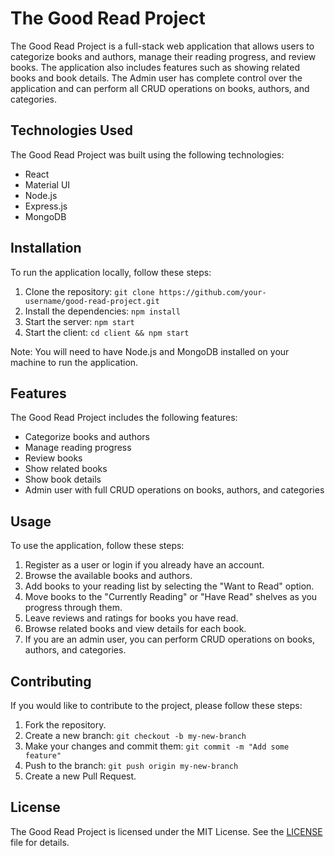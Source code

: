 # The Good Read Project

The Good Read Project is a full-stack web application that allows users to categorize books and authors, manage their reading progress, and review books. The application also includes features such as showing related books and book details. The Admin user has complete control over the application and can perform all CRUD operations on books, authors, and categories.

## Technologies Used

The Good Read Project was built using the following technologies:

- React
- Material UI
- Node.js
- Express.js
- MongoDB

## Installation

To run the application locally, follow these steps:

1. Clone the repository: `git clone https://github.com/your-username/good-read-project.git`
2. Install the dependencies: `npm install`
3. Start the server: `npm start`
4. Start the client: `cd client && npm start`

Note: You will need to have Node.js and MongoDB installed on your machine to run the application.

## Features

The Good Read Project includes the following features:

- Categorize books and authors
- Manage reading progress
- Review books
- Show related books
- Show book details
- Admin user with full CRUD operations on books, authors, and categories

## Usage

To use the application, follow these steps:

1. Register as a user or login if you already have an account.
2. Browse the available books and authors.
3. Add books to your reading list by selecting the "Want to Read" option.
4. Move books to the "Currently Reading" or "Have Read" shelves as you progress through them.
5. Leave reviews and ratings for books you have read.
6. Browse related books and view details for each book.
7. If you are an admin user, you can perform CRUD operations on books, authors, and categories.

## Contributing

If you would like to contribute to the project, please follow these steps:

1. Fork the repository.
2. Create a new branch: `git checkout -b my-new-branch`
3. Make your changes and commit them: `git commit -m "Add some feature"`
4. Push to the branch: `git push origin my-new-branch`
5. Create a new Pull Request.

## License

The Good Read Project is licensed under the MIT License. See the [LICENSE](https://github.com/your-username/good-read-project/blob/main/LICENSE) file for details.
